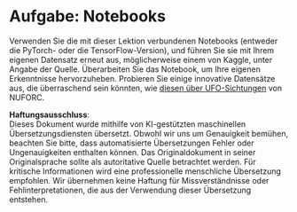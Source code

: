 # Aufgabe: Notebooks

Verwenden Sie die mit dieser Lektion verbundenen Notebooks (entweder die PyTorch- oder die TensorFlow-Version), und führen Sie sie mit Ihrem eigenen Datensatz erneut aus, möglicherweise einem von Kaggle, unter Angabe der Quelle. Überarbeiten Sie das Notebook, um Ihre eigenen Erkenntnisse hervorzuheben. Probieren Sie einige innovative Datensätze aus, die überraschend sein könnten, wie [diesen über UFO-Sichtungen](https://www.kaggle.com/datasets/NUFORC/ufo-sightings) von NUFORC.

**Haftungsausschluss**:  
Dieses Dokument wurde mithilfe von KI-gestützten maschinellen Übersetzungsdiensten übersetzt. Obwohl wir uns um Genauigkeit bemühen, beachten Sie bitte, dass automatisierte Übersetzungen Fehler oder Ungenauigkeiten enthalten können. Das Originaldokument in seiner Originalsprache sollte als autoritative Quelle betrachtet werden. Für kritische Informationen wird eine professionelle menschliche Übersetzung empfohlen. Wir übernehmen keine Haftung für Missverständnisse oder Fehlinterpretationen, die aus der Verwendung dieser Übersetzung entstehen.